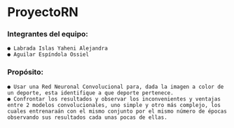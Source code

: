 # ProyectoRN

### Integrantes del equipo:
    ● Labrada Islas Yaheni Alejandra
    ● Aguilar Espíndola Ossiel
    
### Propósito:
    ● Usar una Red Neuronal Convolucional para, dada la imagen a color de un deporte, esta identifique a que deporte pertenece.
    ● Confrontar los resultados y observar los inconvenientes y ventajas entre 2 modelos convolucionales, uno simple y otro más complejo, los cuales entrenaraán con el mismo conjunto por el mismo número de épocas observando sus resultados cada unas pocas de ellas. 
